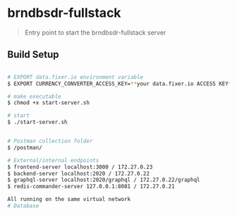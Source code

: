 # brndbsdr-fullstack

> Entry point to start the brndbsdr-fullstack server

## Build Setup



``` bash

# EXPORT data.fixer.io environment variable
$ EXPORT CURRENCY_CONVERTER_ACCESS_KEY=**your data.fixer.io ACCESS KEY**

# make executable
$ chmod +x start-server.sh

# start 
$ ./start-server.sh


# Postman collection folder
$ /postman/

# External/internal endpoints
$ frontend-server localhost:3000 / 172.27.0.23
$ backend-server localhost:2020 / 172.27.0.22
$ graphql-server localhost:2020/graphql / 172.27.0.22/graphql
$ redis-commander-server 127.0.0.1:8081 / 172.27.0.21

All running on the same virtual network
# Database

